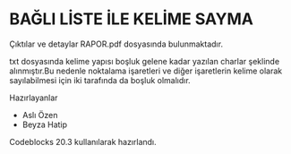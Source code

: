# BAĞLI LİSTE İLE KELİME SAYMA

Çıktılar ve detaylar RAPOR.pdf dosyasında bulunmaktadır.

txt dosyasında kelime yapısı boşluk gelene kadar yazılan charlar şeklinde alınmıştır.Bu nedenle
noktalama işaretleri ve diğer işaretlerin kelime olarak sayılabilmesi için iki tarafında da boşluk olmalıdır.

Hazırlayanlar 
* Aslı Özen
* Beyza Hatip

Codeblocks 20.3 kullanılarak hazırlandı.
